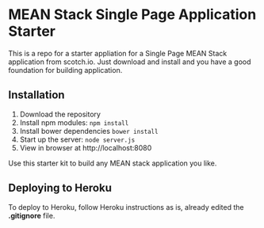 # MEAN Stack Single Page Application Starter

This is a repo for a starter appliation for a Single Page MEAN Stack application from scotch.io. Just download and install and you have a good foundation for building application. 

## Installation
1. Download the repository
2. Install npm modules: `npm install`
3. Install bower dependencies `bower install`
4. Start up the server: `node server.js`
5. View in browser at http://localhost:8080

Use this starter kit to build any MEAN stack application you like.

## Deploying to Heroku
To deploy to Heroku, follow Heroku instructions as is, already edited the **.gitignore** file. 
